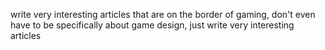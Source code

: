 write very interesting articles that are on the border of gaming, don't even have to be specifically about game design, just write very interesting articles
